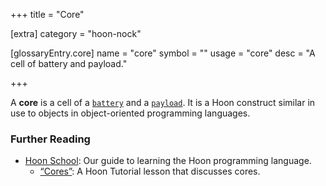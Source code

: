 +++
title = "Core"

[extra]
category = "hoon-nock"

[glossaryEntry.core]
name = "core"
symbol = ""
usage = "core"
desc = "A cell of battery and payload."

+++

A **core** is a cell of a [`battery`](/reference/glossary/battery) and a
[`payload`](/reference/glossary/payload). It is a Hoon construct similar
in use to objects in object-oriented programming languages.

### Further Reading

- [Hoon School](/guides/core/hoon-school/): Our guide to learning the Hoon programming language.
  - [“Cores”](/guides/core/hoon-school/F-cores#cores): A Hoon Tutorial lesson that discusses cores.
